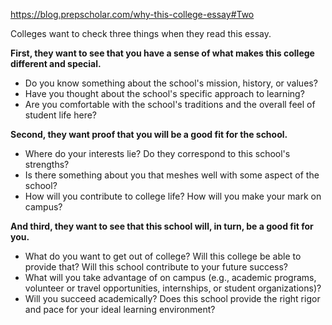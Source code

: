 https://blog.prepscholar.com/why-this-college-essay#Two

Colleges want to check three things when they read this essay.

**First, they want to see that you have a sense of what makes this college different and special.**

- Do you know something about the school's mission, history, or values?
- Have you thought about the school's specific approach to learning?
- Are you comfortable with the school's traditions and the overall feel of student life here?

**Second, they want proof that you will be a good fit for the school.**

- Where do your interests lie? Do they correspond to this school's strengths?
- Is there something about you that meshes well with some aspect of the school?
- How will you contribute to college life? How will you make your mark on campus?

**And third, they want to see that this school will, in turn, be a good fit for you.**

- What do you want to get out of college? Will this college be able to provide that? Will this school contribute to your future success?
- What will you take advantage of on campus (e.g., academic programs, volunteer or travel opportunities, internships, or student organizations)?
- Will you succeed academically? Does this school provide the right rigor and pace for your ideal learning environment?